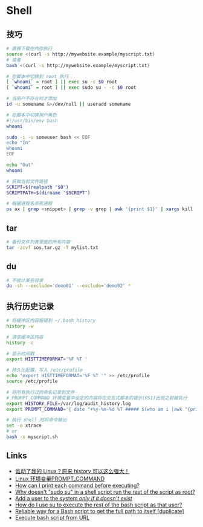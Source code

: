 # Shell

## 技巧
```sh
# 直接下载在内存执行
source <(curl -s http://mywebsite.example/myscript.txt)
# 或者
bash <(curl -s http://mywebsite.example/myscript.txt)

# 在脚本中切换到 root 执行
[ `whoami` = root ] || exec su -c $0 root
[ `whoami` = root ] || exec sudo su - -c $0 root

# 当用户不存在时才添加
id -u somename &>/dev/null || useradd somename 

# 在脚本中切换用户角色
#!/usr/bin/env bash
whoami

sudo -i -u someuser bash << EOF
echo "In"
whoami
EOF

echo "Out"
whoami

# 获取当前文件路径
SCRIPT=$(realpath "$0")
SCRIPTPATH=$(dirname "$SCRIPT")

# 根据进程名杀死进程
ps ax | grep <snippet> | grep -v grep | awk '{print $1}' | xargs kill -9
```

## tar

```sh
# 备份文件列表里面的所有内容
tar -zcvf sos.tar.gz -T mylist.txt
```

## du

```sh
# 不统计某些目录
du -sh --exclude='demo01' --exclude='demo02' *
```

## 执行历史记录

```sh
# 将缓冲区内容报错到 ~/.bash_history
history -w

# 清空缓冲区内容
history -c

# 显示时间戳
export HISTTIMEFORMAT='%F %T '

# 持久化配置，写入 /etc/profile
echo "export HISTTIMEFORMAT='%F %T '" >> /etc/profile
source /etc/profile

# 将所有执行过的命名记录到文件
# PROMPT_COMMAND 环境变量中设定的内容将在交互式脚本的提示(PS1)出现之前被执行
export HISTORY_FILE=/var/log/audit_history.log
export PROMPT_COMMAND='{ date "+%y-%m-%d %T ##### $(who am i |awk "{print \$1\" \"\$2\" \"\$5}") #### $(pwd) #### $(history 1 | { read x cmd; echo "$cmd"; })"; } >> $HISTORY_FILE' 

# 执行 shell 时将命令输出
set -o xtrace
# or
bash -x myscript.sh
```

## Links

- [谁动了我的 Linux？原来 history 可以这么强大！](https://zhuanlan.zhihu.com/p/371739269)
- [Linux 环境变量PROMPT_COMMAND](https://www.cnblogs.com/runbean/p/13111659.html)
- [How can I print each command before executing?](https://stackoverflow.com/questions/5750450/how-can-i-print-each-command-before-executing)
- [Why doesn't "sudo su" in a shell script run the rest of the script as root?](https://unix.stackexchange.com/questions/70859/why-doesnt-sudo-su-in-a-shell-script-run-the-rest-of-the-script-as-root)
- [Add a user to the system *only if it doesn't exist*](https://unix.stackexchange.com/questions/28526/add-a-user-to-the-system-only-if-it-doesnt-exist)
- [How do I use su to execute the rest of the bash script as that user?](https://stackoverflow.com/questions/1988249/how-do-i-use-su-to-execute-the-rest-of-the-bash-script-as-that-user)
- [Reliable way for a Bash script to get the full path to itself [duplicate]](https://stackoverflow.com/questions/4774054/reliable-way-for-a-bash-script-to-get-the-full-path-to-itself)
- [Execute bash script from URL](https://stackoverflow.com/questions/5735666/execute-bash-script-from-url)
